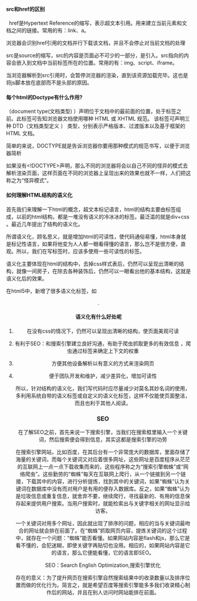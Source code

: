 #### src和href的区别

  href是Hypertext Reference的缩写，表示超文本引用。用来建立当前元素和文档之间的链接。常用的有：link、a。

浏览器会识别href引用的文档并行下载该文档，并且不会停止对当前文档的处理 

src是source的缩写，src的内容是页面必不可少的一部分，是引入。src指向的内容会嵌入到文档中当前标签所在的位置。常用的有：img、script、iframe。

当浏览器解析到src引用时，会暂停浏览器的渲染，直到该资源加载完毕。这也是将js脚本放在底部而不是头部的原因。 

#### 每个html的Doctype有什么作用?

<!DOCTYPE> （document type(文档类型) ）声明位于文档中的最前面的位置，处于<htm>标签之前。此标签可告知浏览器文档使用哪种 HTML 或 XHTML 规范。 该标签可声明三种 DTD（文档类型定义 ） 类型，分别表示严格版本、过渡版本以及基于框架的 HTML 文档。 

简单的来说，DOCTYPE就是告诉浏览器你要用那种模式的规范书写，以便于浏览器简析

如果没有<!DOCTYPE>声明，那么不同的浏览器将会以自己不同的怪异的模式去解析渲染页面，这样页面在不同的浏览器上呈现出来的效果也就不一样，人们把这称之为“怪异模式”。 

#### 如何理解HTML结构的语义化

首先我们来理解一下html的概念，超文本标记语言，html的结构主要由标签组成，以前的html结构，都是一堆没有语义的冷冰冰的标签。最泛滥的就是div+css 。最近几年提出了结构的语义化。

所谓语义化，顾名思义，就是增加html的可读性，使代码通俗易懂，html本身就是标记性语言，如果将他变为人人都一眼看得懂的语言，那么岂不是很方便，直观。所以，我们在写标签时，应该多使用一些可读性的标签。

语义化主要体现在html的结构中，去掉css样式表后，仍然可以呈现出清晰的结构，就像一间房子，在除去各种装饰后，仍然可以一眼看出他的基本结构，这就是语义化后的效果。

在html5中，新增了很多语义化标签，如<header><footer>.

#### 语义化有什么好处呢

1. 在没有css的情况下，仍然可以呈现出清晰的结构，使页面美观可读

2. 有利于SEO：和搜索引擎建立良好沟通，有助于爬虫抓取更多的有效信息 ，爬虫通过标签来确定上下文的权重

3. 方便其他设备解析以有意义的方式来渲染网页

4. 便于团队开发和维护，减少差异化，增加可读性

   所以，针对结构的语义化，我们写代码时应尽量减少对莫名其妙名词的使用，多利用系统自带的语义标签或自定义的语义化标签，这样不仅能使页面整洁，而且也利于其他人阅读。

   

   ### SEO

   在了解SEO之前，首先来说一下搜索引擎，当我们在搜索框里输入一个关键词，然后搜索便会得到信息，其实这都是搜索引擎的功劳

   在搜索引擎网站，比如百度，在其后台有一个非常庞大的数据库，里面存储了海量的关键词，而每个关键词又对应着很多网址，这些网址是百度程序从茫茫的互联网上一点一点下载收集而来的，这些程序称之为“搜索引擎蜘蛛”或“网络爬虫”。这些勤劳的“蜘蛛”每天在互联网上爬行，从一个链接到另一个链接，下载其中的内容，进行分析提炼，找到其中的关键词，如果“蜘蛛”认为关键词在数据库中没有而对用户是有用的便存入数据库。反之，如果“蜘蛛”认为是垃圾信息或重复信息，就舍弃不要，继续爬行，寻找最新的、有用的信息保存起来提供用户搜索。当用户搜索时，就能检索出与关键字相关的网址显示给访客。

   一个关键词对用多个网址，因此就出现了排序的问题，相应的当与关键词最吻合的网址就会排在前面了。在“蜘蛛”抓取网页内容，提炼关键词的这个过程中，就存在一个问题：“蜘蛛”能否看懂。如果网站内容是flash和js，那么它是看不懂的，会犯迷糊，即使关键字再贴切也没用。相应的，如果网站内容是它的语言，那么它便能看懂，它的语言即SEO。

   SEO：Search English Optimization,搜索引擎优化

   存在的意义：为了提升网页在搜索引擎自然搜索结果中的收录数量以及排序位置而做的优化行为。简言之，就是希望百度等搜索引擎能多多我们收录精心制作后的网站，并且在别人访问时网站能排在前面。 

   

   

   